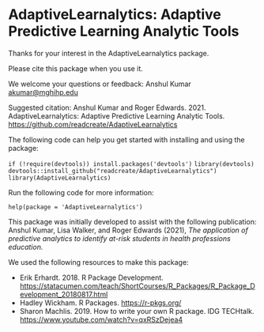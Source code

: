 # AdaptiveLearnalytics: Adaptive Predictive Learning Analytic Tools

Thanks for your interest in the AdaptiveLearnalytics package.

Please cite this package when you use it.

We welcome your questions or feedback: Anshul Kumar <akumar@mghihp.edu>

Suggested citation:
Anshul Kumar and Roger Edwards. 2021. AdaptiveLearnalytics: Adaptive Predictive Learning Analytic Tools. https://github.com/readcreate/AdaptiveLearnalytics 

The following code can help you get started with installing and using the package:

`if (!require(devtools)) install.packages('devtools')`
`library(devtools)`
`devtools::install_github("readcreate/AdaptiveLearnalytics")`
`library(AdaptiveLearnalytics)`

Run the following code for more information:

`help(package = 'AdaptiveLearnalytics')`

This package was initially developed to assist with the following publication: Anshul Kumar, Lisa Walker, and Roger Edwards (2021), *The application of predictive analytics to identify at-risk students in health professions education.*

We used the following resources to make this package:

* Erik Erhardt. 2018. R Package Development. https://statacumen.com/teach/ShortCourses/R_Packages/R_Package_Development_20180817.html 
* Hadley Wickham. R Packages. https://r-pkgs.org/ 
* Sharon Machlis. 2019. How to write your own R package. IDG TECHtalk. https://www.youtube.com/watch?v=qxRSzDejea4
